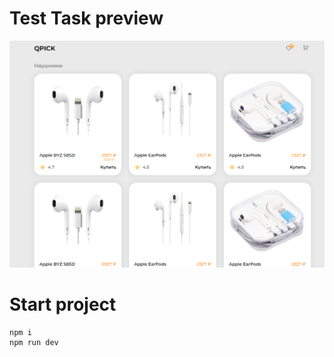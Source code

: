 # Test Task preview

![alt text](public/preview.png)

# Start project

```bash
npm i
npm run dev
```
